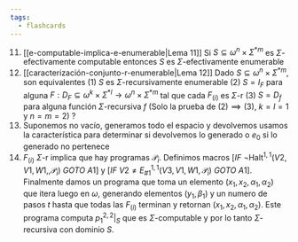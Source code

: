 ```yaml
---
tags:
  - flashcards
---
```

11. [[e-computable-implica-e-enumerable|Lema 11]] Si $S\subseteq\omega^n\times\Sigma^{*m}$ es $\Sigma$-efectivamente computable entonces $S$ es $\Sigma$-efectivamente enumerable
12. [[caracterización-conjunto-r-enumerable|Lema 12]] Dado $S\subseteq\omega^n\times\Sigma^{*m}$, son equivalentes
	 	(1) $S$ es $\Sigma$-recursivamente enumerable
	 	(2) $S=I_F$ para alguna $F:D_F\subseteq\omega^k\times\Sigma^{\ast l}\to\omega^n\times\Sigma^{*m}$ tal que cada $F_{(i)}$ es $\Sigma$-r
	 	(3) $S=D_f$ para alguna función $\Sigma$-recursiva $f$
 	(Solo la prueba de $(2)\implies(3)$, $k=l=1$ y $n=m=2$)
?
11. Suponemos no vacío, generamos todo el espacio y devolvemos usamos la característica para determinar si devolvemos lo generado o $e_0$ si lo generado no pertenece
12. $F_{(i)}$ $\Sigma$-r implica que hay programas $\mathcal{P}_i$. Definimos macros $[IF\ \lnot\operatorname{Halt^{1,1}}(V2,V1,W1,,\mathcal{P}_i)\ GOTO\ A1]$ y $[IF\ V2\neq E_{\#1}^{1,1}(V3,V1,W1,\mathcal{P}_i)\ GOTO\ A1]$. Finalmente damos un programa que toma un elemento $(x_1,x_2,\alpha_1,\alpha_2)$ que itera luego en $\omega$, generando elementos $(y_1,\beta_1)$ y un numero de pasos $t$ hasta que todas las $F_{(i)}$ terminan y retornan $(x_1,x_2,\alpha_1,\alpha_2)$. Este programa computa $p_1^{2,2}|_S$ que es $\Sigma$-computable y por lo tanto $\Sigma$-recursiva con dominio $S$.
<!--SR:!2024-07-20,2,210-->